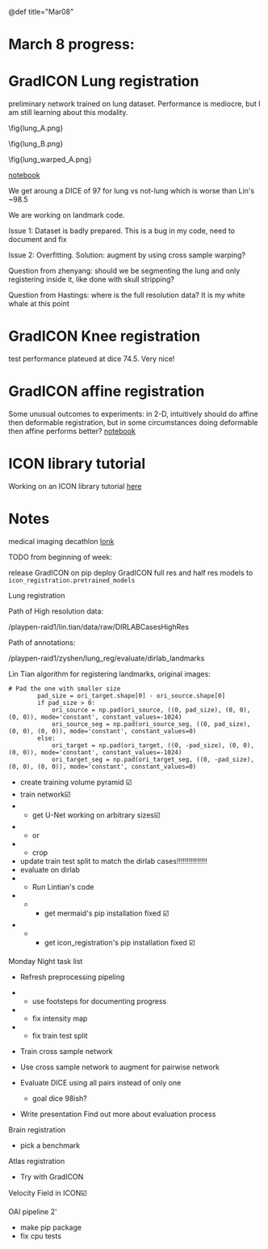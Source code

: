 
@def title="Mar08"

# March 8 progress:

# GradICON Lung registration

preliminary network trained on lung dataset. Performance is mediocre, but I am still learning about this modality.

\fig{lung_A.png}

\fig{lung_B.png}

\fig{lung_warped_A.png}

[notebook](https://github.com/HastingsGreer/ICON_lung/blob/master/notebooks/medres_eval.ipynb)

We get aroung a DICE of 97 for lung vs not-lung which is worse than Lin's ~98.5

We are working on landmark code.

Issue 1: Dataset is badly prepared. This is a bug in my code, need to document and fix

Issue 2: Overfitting. Solution: augment by using cross sample warping?

Question from zhenyang: should we be segmenting the lung and only registering inside it, like done with skull stripping? 

Question from Hastings: where is the full resolution data? It is my white whale at this point


# GradICON Knee registration

test performance plateued at dice 74.5. Very nice!

# GradICON affine registration

Some unusual outcomes to experiments: in 2-D, intuitively should do affine then deformable registration, but in some circumstances doing deformable then affine performs better?
[notebook](https://colab.research.google.com/drive/1rFWGIkEN_K8VEHkov1LloC16cvnR3BQw?usp=sharing)

# ICON library tutorial

Working on an ICON library tutorial [here](/ICON_SVF_tutorial)













# Notes

medical imaging decathlon
[lonk](http://medicaldecathlon.com/)


TODO from beginning of week:

release GradICON on pip
deploy GradICON full res and half res models to `icon_registration.pretrained_models`

Lung registration

Path of High resolution data:

/playpen-raid1/lin.tian/data/raw/DIRLABCasesHighRes

Path of annotations: 

/playpen-raid1/zyshen/lung_reg/evaluate/dirlab_landmarks

Lin Tian algorithm for registering landmarks, original images:

```
# Pad the one with smaller size
        pad_size = ori_target.shape[0] - ori_source.shape[0]
        if pad_size > 0:
            ori_source = np.pad(ori_source, ((0, pad_size), (0, 0), (0, 0)), mode='constant', constant_values=-1024)
            ori_source_seg = np.pad(ori_source_seg, ((0, pad_size), (0, 0), (0, 0)), mode='constant', constant_values=0)
        else:
            ori_target = np.pad(ori_target, ((0, -pad_size), (0, 0), (0, 0)), mode='constant', constant_values=-1024)
            ori_target_seg = np.pad(ori_target_seg, ((0, -pad_size), (0, 0), (0, 0)), mode='constant', constant_values=0)
```

- create training volume pyramid ☑️
- train network☑️
- - get U-Net working on arbitrary sizes☑️
- - or
- - crop
- update train test split to match the dirlab cases!!!!!!!!!!!!!!!
- evaluate on dirlab
- - Run Lintian's code
- - - get mermaid's pip installation fixed ☑️
- - - get icon_registration's pip installation fixed ☑️

Monday Night task list

- Refresh preprocessing pipeling
- - use footsteps for documenting progress
- - fix intensity map 
- - fix train test split


- Train cross sample network

- Use cross sample network to augment for pairwise network

- Evaluate DICE using all pairs instead of only one
	- goal dice 98ish?

- Write presentation
Find out more about evaluation process


Brain registration

- pick a benchmark

Atlas registration

- Try with GradICON

Velocity Field in ICON☑️


OAI pipeline 2'

- make pip package
- fix cpu tests


